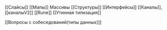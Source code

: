 
[[Слайсы]]
[[Мапы]]
Массивы
[[Структуры]]
[[Интерфейсы]]
[[Каналы]], [[каналыV2]]
[[Rune]]
[[Утинная типизация]]

[[Вопросы с собеседований(типы данных)]]
